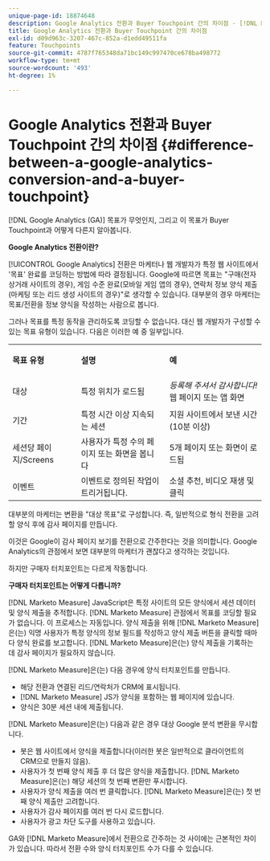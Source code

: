 ```yaml
---
unique-page-id: 18874648
description: Google Analytics 전환과 Buyer Touchpoint 간의 차이점 - [!DNL Marketo Measure]
title: Google Analytics 전환과 Buyer Touchpoint 간의 차이점
exl-id: d09d963c-3207-467c-852a-d1edd49511fa
feature: Touchpoints
source-git-commit: 4787f765348da71bc149c997470ce678ba498772
workflow-type: tm+mt
source-wordcount: '493'
ht-degree: 1%

---
```


# Google Analytics 전환과 Buyer Touchpoint 간의 차이점 {#difference-between-a-google-analytics-conversion-and-a-buyer-touchpoint}

[!DNL Google Analytics (GA)] 목표가 무엇인지, 그리고 이 목표가 Buyer Touchpoint과 어떻게 다른지 알아봅니다.

**Google Analytics 전환이란?**

[!UICONTROL Google Analytics] 전환은 마케터나 웹 개발자가 특정 웹 사이트에서 &#39;목표&#39; 완료를 코딩하는 방법에 따라 결정됩니다. Google에 따르면 목표는 &quot;구매(전자 상거래 사이트의 경우), 게임 수준 완료(모바일 게임 앱의 경우), 연락처 정보 양식 제출(마케팅 또는 리드 생성 사이트의 경우)&quot;로 생각할 수 있습니다. 대부분의 경우 마케터는 목표/전환을 정보 양식을 작성하는 사람으로 봅니다.

그러나 목표를 특정 동작을 관리하도록 코딩할 수 없습니다. 대신 웹 개발자가 구성할 수 있는 목표 유형이 있습니다. 다음은 이러한 예 중 일부입니다.

<table> 
 <colgroup> 
  <col> 
  <col> 
  <col> 
 </colgroup> 
 <tbody> 
  <tr> 
   <td><strong>목표 유형</strong></td> 
   <td><p><strong>설명</strong></p></td> 
   <td><strong>예</strong></td> 
  </tr> 
  <tr> 
   <td><p>대상</p></td> 
   <td>특정 위치가 로드됨</td> 
   <td><em>등록해 주셔서 감사합니다!</em> 웹 페이지 또는 앱 화면</td> 
  </tr> 
  <tr> 
   <td>기간</td> 
   <td>특정 시간 이상 지속되는 세션</td> 
   <td>지원 사이트에서 보낸 시간(10분 이상)</td> 
  </tr> 
  <tr> 
   <td>세션당 페이지/Screens</td> 
   <td>사용자가 특정 수의 페이지 또는 화면을 봅니다</td> 
   <td>5개 페이지 또는 화면이 로드됨</td> 
  </tr> 
  <tr> 
   <td>이벤트</td> 
   <td>이벤트로 정의된 작업이 트리거됩니다.</td> 
   <td>소셜 추천, 비디오 재생 및 클릭</td> 
  </tr> 
 </tbody> 
</table>

대부분의 마케터는 변환을 &quot;대상 목표&quot;로 구성합니다. 즉, 일반적으로 형식 전환을 고려할 양식 후에 감사 페이지를 만듭니다.

이것은 Google이 감사 페이지 보기를 전환으로 간주한다는 것을 의미합니다. Google Analytics의 관점에서 보면 대부분의 마케터가 괜찮다고 생각하는 것입니다.

하지만 구매자 터치포인트는 다르게 작동합니다.

**구매자 터치포인트는 어떻게 다릅니까?**

[!DNL Marketo Measure] JavaScript은 특정 사이트의 모든 양식에서 세션 데이터 및 양식 제출을 추적합니다. [!DNL Marketo Measure] 관점에서 목표를 코딩할 필요가 없습니다. 이 프로세스는 자동입니다. 양식 제출을 위해 [!DNL Marketo Measure]은(는) 익명 사용자가 특정 양식의 정보 필드를 작성하고 양식 제출 버튼을 클릭할 때마다 양식 완료를 보고합니다. [!DNL Marketo Measure]은(는) 양식 제출을 기록하는 데 감사 페이지가 필요하지 않습니다.

[!DNL Marketo Measure]은(는) 다음 경우에 양식 터치포인트를 만듭니다.

* 해당 전환과 연결된 리드/연락처가 CRM에 표시됩니다.
* [!DNL Marketo Measure] JS가 양식을 포함하는 웹 페이지에 있습니다.
* 양식은 30분 세션 내에 제출됩니다.

[!DNL Marketo Measure]은(는) 다음과 같은 경우 대상 Google 분석 변환을 무시합니다.

* 봇은 웹 사이트에서 양식을 제출합니다(이러한 봇은 일반적으로 클라이언트의 CRM으로 만들지 않음).
* 사용자가 첫 번째 양식 제출 후 더 많은 양식을 제출합니다. [!DNL Marketo Measure]은(는) 해당 세션의 첫 번째 변환만 푸시합니다.
* 사용자가 양식 제출을 여러 번 클릭합니다. [!DNL Marketo Measure]은(는) 첫 번째 양식 제출만 고려합니다.
* 사용자가 감사 페이지를 여러 번 다시 로드합니다.
* 사용자가 광고 차단 도구를 사용하고 있습니다.

GA와 [!DNL Marketo Measure]에서 전환으로 간주하는 것 사이에는 근본적인 차이가 있습니다. 따라서 전환 수와 양식 터치포인트 수가 다를 수 있습니다.
